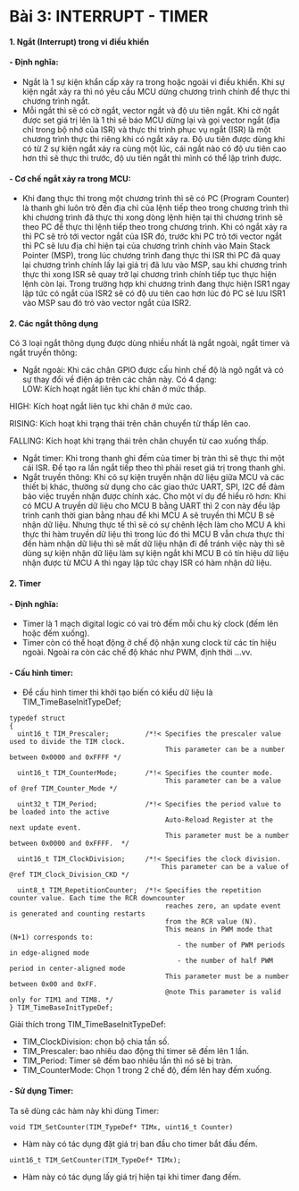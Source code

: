 
# Bài 3: INTERRUPT - TIMER
#### 1. Ngắt (Interrupt) trong vi điều khiển 
#### - Định nghĩa: 
- Ngắt là 1 sự kiện khẩn cấp xảy ra trong hoặc ngoài vi điều khiển. Khi sự kiện ngắt xảy ra thì nó yêu cầu MCU dừng chương trình chính để thực thi chương trình ngắt.
- Mỗi ngắt thì sẽ có cờ ngắt, vector ngắt và độ ưu tiên ngắt. Khi cờ ngắt được set giá trị lên là 1 thì sẽ báo MCU dừng lại và gọi vector ngắt (địa chỉ trong bộ nhớ của ISR) và thực thi trình phục vụ ngắt (ISR) là một chương trình thực thi riêng khi có ngắt xảy ra. Độ ưu tiên được dùng khi có từ 2 sự kiện ngắt xảy ra cùng một lúc, cái ngắt nào có độ ưu tiên cao hơn thì sẽ thực thi trước, độ ưu tiên ngắt thì mình có thể lập trình được. 
#### - Cơ chế ngắt xảy ra trong MCU:
- Khi đang thực thi trong một chương trình thì sẽ có PC (Program Counter) là thanh ghi luôn trỏ đến địa chỉ của lệnh tiếp theo trong chương trình thì khi chương trình đã thực thi xong dòng lệnh hiện tại thì chương trình sẽ theo PC để thực thi lệnh tiếp theo trong chương trình. Khi có ngắt xảy ra thì PC sẽ trỏ tới vector ngắt của ISR đó, trước khi PC trỏ tới vector ngắt thì PC sẽ lưu địa chỉ hiện tại của chương trình chính vào Main Stack Pointer (MSP), trong lúc chương trình đang thực thi ISR thì PC đã quay lại chương trình chính lấy lại giá trị đã lưu vào MSP, sau khi chương trình thực thi xong ISR sẽ quay trở lại chương trình chính tiếp tục thực hiện lệnh còn lại. Trong trường hợp khi chương trình đang thực hiện ISR1 ngay lập tức có ngắt của ISR2 sẽ có độ ưu tiên cao hơn lúc đó PC sẽ lưu ISR1 vào MSP sau đó trỏ vào vector ngắt của ISR2.  
#### 2. Các ngắt thông dụng
Có 3 loại ngắt thông dụng được dùng nhiều nhất là ngắt ngoài, ngắt timer và ngắt truyền thông: 
- Ngắt ngoài: Khi các chân GPIO được cấu hình chế độ là ngõ ngắt và có sự thay đổi về điện áp trên các chân này. Có 4 dạng:   
LOW: Kích hoạt ngắt liên tục khi chân ở mức thấp.

HIGH: Kích hoạt ngắt liên tục khi chân ở mức cao.

RISING: Kích hoạt khi trạng thái trên chân chuyển từ thấp lên cao.

FALLING: Kích hoạt khi trạng thái trên chân chuyển từ cao xuống thấp.
- Ngắt timer: Khi trong thanh ghi đếm của timer bị tràn thì sẽ thực thi một cái ISR. Để tạo ra lần ngắt tiếp theo thì phải reset giá trị trong thanh ghi.
- Ngắt truyền thông: Khi có sự kiện truyền nhận dữ liệu giữa MCU và các thiết bị khác, thường sử dụng cho các giao thức UART, SPI, I2C để đảm bảo việc truyền nhận được chính xác. Cho một ví dụ để hiểu rõ hơn: Khi có MCU A truyền dữ liệu cho MCU B bằng UART thì 2 con này đều lập trình canh thời gian bằng nhau để  khi MCU A sẽ truyền thì MCU B sẽ nhận dữ liệu. Nhưng thực tế thì sẽ có sự chênh lệch làm cho MCU A khi thực thi hàm truyền dữ liệu thì trong lúc đó thì MCU B vẫn chưa thực thi đến hàm nhận dữ liệu thì sẽ mất dữ liệu nhận đi để tránh việc này thì sẽ dùng sự kiện nhận dữ liệu làm sự kiện ngắt khi MCU B có tín hiệu dữ liệu nhận được từ MCU A thì ngay lập tức chạy ISR có hàm nhận dữ liệu.
#### 2. Timer
#### - Định nghĩa:
-  Timer là 1 mạch digital logic có vai trò đếm mỗi chu kỳ clock (đếm lên hoặc đếm xuống).
- Timer còn có thể hoạt động ở chế độ nhận xung clock từ các tín hiệu ngoài. Ngoài ra còn các chế độ khác như PWM, định thời …vv.
#### - Cấu hình timer:
- Để cấu hình timer thì khởi tạo biến có kiểu dữ liệu là TIM_TimeBaseInitTypeDef; 
```
typedef struct
{
  uint16_t TIM_Prescaler;         /*!< Specifies the prescaler value used to divide the TIM clock.
                                       This parameter can be a number between 0x0000 and 0xFFFF */

  uint16_t TIM_CounterMode;       /*!< Specifies the counter mode.
                                       This parameter can be a value of @ref TIM_Counter_Mode */

  uint32_t TIM_Period;            /*!< Specifies the period value to be loaded into the active
                                       Auto-Reload Register at the next update event.
                                       This parameter must be a number between 0x0000 and 0xFFFF.  */ 

  uint16_t TIM_ClockDivision;     /*!< Specifies the clock division.
                                      This parameter can be a value of @ref TIM_Clock_Division_CKD */

  uint8_t TIM_RepetitionCounter;  /*!< Specifies the repetition counter value. Each time the RCR downcounter
                                       reaches zero, an update event is generated and counting restarts
                                       from the RCR value (N).
                                       This means in PWM mode that (N+1) corresponds to:
                                          - the number of PWM periods in edge-aligned mode
                                          - the number of half PWM period in center-aligned mode
                                       This parameter must be a number between 0x00 and 0xFF. 
                                       @note This parameter is valid only for TIM1 and TIM8. */
} TIM_TimeBaseInitTypeDef; 

```
Giải thích trong TIM_TimeBaseInitTypeDef:

- TIM_ClockDivision: chọn bộ chia tần số.  
- TIM_Prescaler: bao nhiêu dao động thì timer sẽ đếm lên 1 lần.
 - TIM_Period: Timer sẽ đếm bao nhiêu lần thì nó sẽ bị tràn.
 - TIM_CounterMode: Chọn 1 trong 2 chế độ, đếm lên hay đếm xuống.
#### - Sử dụng Timer:

Ta sẽ dùng các hàm này khi dùng Timer:

` void TIM_SetCounter(TIM_TypeDef* TIMx, uint16_t Counter) `
- Hàm này có tác dụng đặt giá trị ban đầu cho timer bắt đầu đếm.

`uint16_t TIM_GetCounter(TIM_TypeDef* TIMx);`
- Hàm này có tác dụng lấy giá trị hiện tại khi timer đang đếm.

